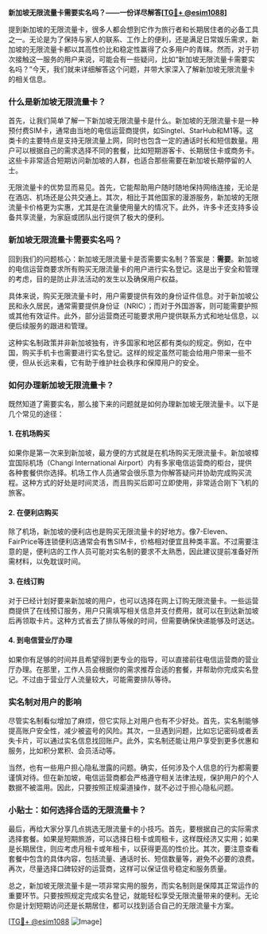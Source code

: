**新加坡无限流量卡需要实名吗？——一份详尽解答[[TG💪+ @esim1088](https://t.me/s/esim1088)]**

提到新加坡的无限流量卡，很多人都会想到它作为旅行者和长期居住者的必备工具之一。无论是为了保持与家人的联系、工作上的便利，还是满足日常娱乐需求，新加坡的无限流量卡都以其高性价比和稳定性赢得了众多用户的青睐。然而，对于初次接触这一服务的用户来说，可能会有一些疑问，比如“新加坡无限流量卡需要实名吗？”今天，我们就来详细解答这个问题，并带大家深入了解新加坡无限流量卡的相关信息。

### 什么是新加坡无限流量卡？

首先，让我们简单了解一下新加坡无限流量卡是什么。新加坡的无限流量卡是一种预付费SIM卡，通常由当地的电信运营商提供，如Singtel、StarHub和M1等。这类卡的主要特点是支持无限流量上网，同时也包含一定的通话时长和短信数量。用户可以根据自己的需求选择不同的套餐，比如短期游客卡、长期居住卡或商务卡。这些卡非常适合短期访问新加坡的人群，也适合那些需要在新加坡长期停留的人士。

无限流量卡的优势显而易见。首先，它能帮助用户随时随地保持网络连接，无论是在酒店、机场还是公共交通上。其次，相比于其他国家的漫游服务，新加坡的无限流量卡价格更为实惠，尤其是在流量使用量大的情况下。此外，许多卡还支持多设备共享流量，为家庭或团队出行提供了极大的便利。

### 新加坡无限流量卡需要实名吗？

回到我们的问题核心：新加坡无限流量卡是否需要实名制？答案是：**需要**。新加坡的电信运营商要求所有购买无限流量卡的用户进行实名登记。这是出于安全和管理的考虑，目的是防止非法活动的发生以及确保用户权益。

具体来说，购买无限流量卡时，用户需要提供有效的身份证件信息。对于新加坡公民和永久居民，通常需要提供身份证（NRIC）；而对于外国游客，则可能需要护照或其他有效证件。此外，部分运营商还可能要求用户提供联系方式和地址信息，以便后续服务的跟进和管理。

这种实名制政策并非新加坡独有，许多国家和地区都有类似的规定。例如，在中国，购买手机卡也需要进行实名登记。这样的规定虽然可能会给用户带来一些不便，但从长远来看，它有助于维护社会秩序和保障用户的安全。

### 如何办理新加坡无限流量卡？

既然知道了需要实名，那么接下来的问题就是如何办理新加坡无限流量卡。以下是几个常见的途径：

#### 1. 在机场购买

如果你是第一次来到新加坡，最方便的方式就是在机场购买无限流量卡。新加坡樟宜国际机场（Changi International Airport）内有多家电信运营商的柜台，提供各种套餐供你选择。机场工作人员通常会很乐意为你解答疑问并协助完成购买流程。这种方式的好处是时间灵活，而且购买后即可立即使用，非常适合刚下飞机的旅客。

#### 2. 在便利店购买

除了机场，新加坡的便利店也是购买无限流量卡的好地方。像7-Eleven、FairPrice等连锁便利店通常会有售SIM卡，价格相对便宜且种类丰富。不过需要注意的是，便利店的工作人员可能对实名制的要求不太熟悉，因此建议提前准备好所需材料，以免耽误时间。

#### 3. 在线订购

对于已经计划好要来新加坡的用户，也可以选择在网上订购无限流量卡。一些运营商提供了在线预订服务，用户只需填写相关信息并支付费用，就可以在到达新加坡后再领取卡片。这种方式省去了排队等候的时间，但需要确保快递能够及时送达。

#### 4. 到电信营业厅办理

如果你有足够的时间并且希望得到更专业的指导，可以直接前往电信运营商的营业厅办理。在那里，工作人员会根据你的需求推荐合适的套餐，并帮助你完成实名登记。不过由于营业厅人流量较大，可能需要排队等待。

### 实名制对用户的影响

尽管实名制看似增加了麻烦，但它实际上对用户也有不少好处。首先，实名制能够提高账户安全性，减少被盗号的风险。其次，一旦遇到问题，比如忘记密码或者丢失卡片，可以通过实名信息找回账户。此外，实名制还能让用户享受到更多优惠和服务，比如积分累积、会员活动等。

当然，也有一些用户担心隐私泄露的问题。确实，任何涉及个人信息的行为都需要谨慎对待。但在新加坡，电信运营商都会严格遵守相关法律法规，保护用户的个人数据不被滥用。因此，只要按照正规渠道操作，就不必过于担心隐私问题。

### 小贴士：如何选择合适的无限流量卡？

最后，再给大家分享几点挑选无限流量卡的小技巧。首先，要根据自己的实际需求选择套餐。如果是短期旅游，可以选择日租卡或周租卡，这样既经济又实用；如果是长期居住，则应考虑月租卡或年租卡，以获得更高的性价比。其次，要注意查看套餐中包含的具体内容，包括流量、通话时长、短信数量等，避免不必要的浪费。再次，尽量选择口碑较好的运营商，这样可以保证信号稳定和服务质量。

总之，新加坡无限流量卡是一项非常实用的服务，而实名制则是保障其正常运作的重要环节。只要按照规定完成实名登记，就能轻松享受无限流量带来的便利。无论你是计划短期访问还是长期居住，都可以找到适合自己的无限流量卡方案。

[[TG💪+ @esim1088](https://t.me/s/esim1088) ![Image](https://i.postimg.cc/4NQfJmqS/Snipaste-2025-05-13-00-14-12.png)]